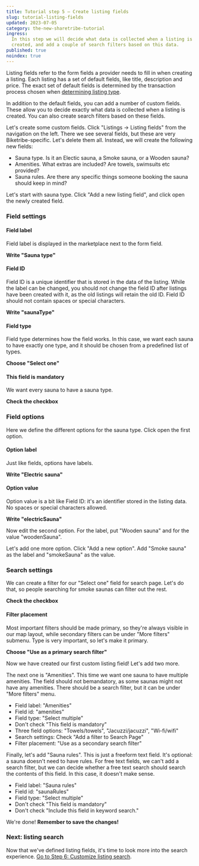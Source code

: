 ```yaml
---
title: Tutorial step 5 – Create listing fields
slug: tutorial-listing-fields
updated: 2023-07-05
category: the-new-sharetribe-tutorial
ingress:
  In this step we will decide what data is collected when a listing is
  created, and add a couple of search filters based on this data.
published: true
noindex: true
---
```


Listing fields refer to the form fields a provider needs to fill in when
creating a listing. Each listing has a set of default fields, like
title, description and price. The exact set of default fields is
determined by the transaction process chosen when
[determining listing type](/the-new-sharetribe/tutorial-listing-type/).

In addition to the default fields, you can add a number of custom
fields. These allow you to decide exactly what data is collected when a
listing is created. You can also create search filters based on these
fields.

Let's create some custom fields. Click "Listings → Listing fields" from
the navigation on the left. There we see several fields, but these are
very Biketribe-specific. Let's delete them all. Instead, we will create
the following new fields:

- Sauna type. Is it an Electic sauna, a Smoke sauna, or a Wooden sauna?
- Amenities. What extras are included? Are towels, swimsuits etc
  provided?
- Sauna rules. Are there any specific things someone booking the sauna
  should keep in mind?

Let's start with sauna type. Click "Add a new listing field", and click
open the newly created field.

### Field settings

#### Field label

Field label is displayed in the marketplace next to the form field.

**Write "Sauna type"**

#### Field ID

Field ID is a unique identifier that is stored in the data of the
listing. While the label can be changed, you should not change the field
ID after listings have been created with it, as the old listings will
retain the old ID. Field ID should not contain spaces or special
characters.

**Write "saunaType"**

#### Field type

Field type determines how the field works. In this case, we want each
sauna to have exactly one type, and it should be chosen from a
predefined list of types.

**Choose "Select one"**

#### This field is mandatory

We want every sauna to have a sauna type.

**Check the checkbox**

### Field options

Here we define the different options for the sauna type. Click open the
first option.

#### Option label

Just like fields, options have labels.

**Write "Electric sauna"**

#### Option value

Option value is a bit like Field ID: it's an identifier stored in the
listing data. No spaces or special characters allowed.

**Write "electricSauna"**

Now edit the second option. For the label, put "Wooden sauna" and for
the value "woodenSauna".

Let's add one more option. Click "Add a new option". Add "Smoke sauna"
as the label and "smokeSauna" as the value.

### Search settings

We can create a filter for our "Select one" field for search page. Let's
do that, so people searching for smoke saunas can filter out the rest.

**Check the checkbox**

#### Filter placement

Most important filters should be made primary, so they're always visible
in our map layout, while secondary filters can be under "More filters"
submenu. Type is very important, so let's make it primary.

**Choose "Use as a primary search filter"**

Now we have created our first custom listing field! Let's add two more.

The next one is "Amenities". This time we want one sauna to have
multiple amenities. The field should not bemandatory, as some saunas
might not have any amenities. There should be a search filter, but it
can be under "More filters" menu.

- Field label: "Amenities"
- Field id: "amenities"
- Field type: "Select multiple"
- Don't check "This field is mandatory"
- Three field options: "Towels/towels", "Jacuzzi/jacuzzi", "Wi-fi/wifi"
- Search settings: Check "Add a filter to Search Page"
- Filter placement: "Use as a secondary search filter"

Finally, let's add "Sauna rules". This is just a freeform text field.
It's optional: a sauna doesn't need to have rules. For free text fields,
we can't add a search filter, but we can decide whether a free text
search should search the contents of this field. In this case, it
doesn't make sense.

- Field label: "Sauna rules"
- Field id: "saunaRules"
- Field type: "Select multiple"
- Don't check "This field is mandatory"
- Don't check "Include this field in keyword search."

We're done! **Remember to save the changes!**

### Next: listing search

Now that we've defined listing fields, it's time to look more into the
search experience.
[Go to Step 6: Customize listing search](/the-new-sharetribe/tutorial-listing-search/).
